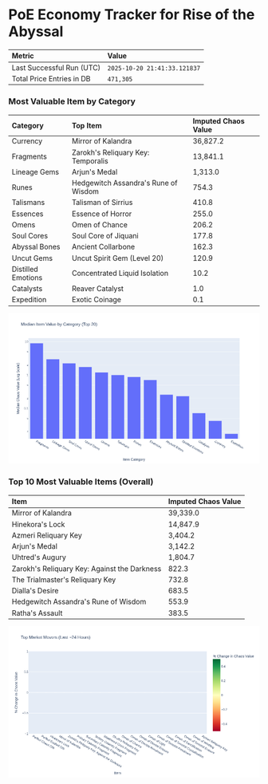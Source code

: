# PoE Economy Tracker for Rise of the Abyssal

<!-- START_MAINTENANCE -->
| Metric | Value |
|:---|:---|
| Last Successful Run (UTC) | `2025-10-20 21:41:33.121837` |
| Total Price Entries in DB | `471,305` |

<!-- END_MAINTENANCE -->

<!-- START_DATAFRAME_DEBUG -->
<!-- END_DATAFRAME_DEBUG -->

<!-- START_CATEGORY_ANALYSIS -->
### Most Valuable Item by Category
| Category | Top Item | Imputed Chaos Value |
| :--- | :--- | :--- |
| Currency | Mirror of Kalandra | 36,827.2 |
| Fragments | Zarokh's Reliquary Key: Temporalis | 13,841.1 |
| Lineage Gems | Arjun's Medal | 1,313.0 |
| Runes | Hedgewitch Assandra's Rune of Wisdom | 754.3 |
| Talismans | Talisman of Sirrius | 410.8 |
| Essences | Essence of Horror | 255.0 |
| Omens | Omen of Chance | 206.2 |
| Soul Cores | Soul Core of Jiquani | 177.8 |
| Abyssal Bones | Ancient Collarbone | 162.3 |
| Uncut Gems | Uncut Spirit Gem (Level 20) | 120.9 |
| Distilled Emotions | Concentrated Liquid Isolation | 10.2 |
| Catalysts | Reaver Catalyst | 1.0 |
| Expedition | Exotic Coinage | 0.1 |


![Category Analysis Chart](charts/category_analysis.png)
<!-- END_ANALYSIS -->

<!-- START_ANALYSIS -->
### Top 10 Most Valuable Items (Overall)
| Item | Imputed Chaos Value |
| :--- | :--- |
| Mirror of Kalandra | 39,339.0 |
| Hinekora's Lock | 14,847.9 |
| Azmeri Reliquary Key | 3,404.2 |
| Arjun's Medal | 3,142.2 |
| Uhtred's Augury | 1,804.7 |
| Zarokh's Reliquary Key: Against the Darkness | 822.3 |
| The Trialmaster's Reliquary Key | 732.8 |
| Dialla's Desire | 683.5 |
| Hedgewitch Assandra's Rune of Wisdom | 553.9 |
| Ratha's Assault | 383.5 |


![Market Movers Chart](charts/market_movers.png)
<!-- END_ANALYSIS -->
